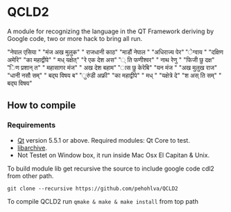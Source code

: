 # QCLD2
A module for recognizing the language in the QT Framework deriving by Google code, two or more hack to bring all run.

  "नेपाल एसिया "
  "मंज अख मुलुक"
  " राजधानी काठ"
  "माडौं नेपाल "
  "अधिराज्य पेर"
  "ेग्वाय "
  "दक्षिण अमेरि"
  "का महाद्वीपे"
  " मध् यक्षेत्"
  "रे एक देश अस"
  "् ति फणीश्वर"
  " नाथ रेणु "
  "फिजी छु दक्ष"
  "िण प्रशान् त"
  " महासागर मंज"
  " अख देश बहाम"
  "ास छु केरेबि"
  "यन मंज "
  "अख मुलुख राज"
  "धानी नसौ सम्"
  " बद्घ विषय ब"
  "ुरुंडी अफ्री"
  "का महाद्वीपे"
  " मध् "
  "यक्षेत्रे दे"
  "श अस् ति सम्"
  " बद्घ विषय"

## How to compile

### Requirements
* [Qt](https://www.qt.io/) version 5.5.1 or above. Required modules: Qt Core to test.
* [libarchive](http://libarchive.org/).
* Not Testet on Window box, it run inside Mac Osx El Capitan & Unix.

To build module lib get recursive the source to include google code cdl2 from other path.

`git clone --recursive https://github.com/pehohlva/QCLD2`

To compile QCLD2 run `qmake & make & make install`  from top path 
